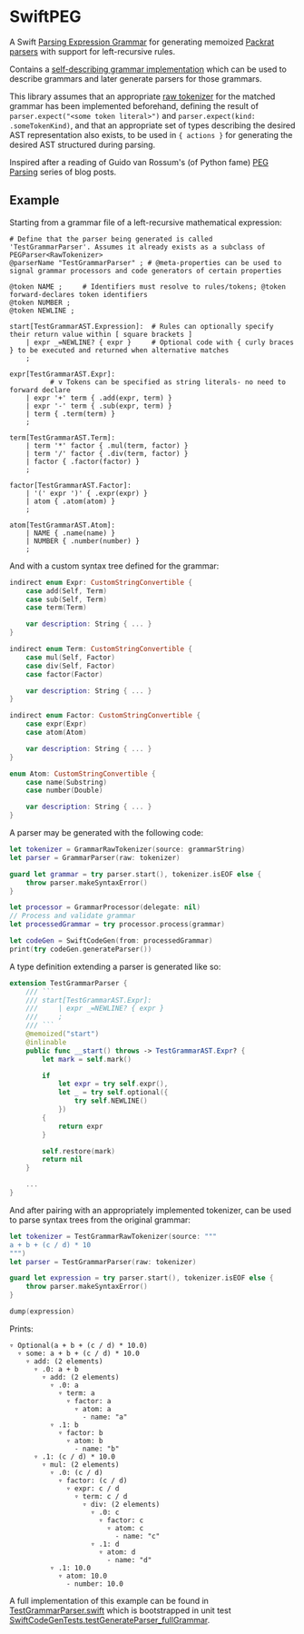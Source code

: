 # SwiftPEG

A Swift [Parsing Expression Grammar](https://en.wikipedia.org/wiki/Parsing_expression_grammar) for generating memoized [Packrat parsers](https://en.wikipedia.org/wiki/Packrat_parser) with support for left-recursive rules.

Contains a [self-describing grammar implementation](Sources/SwiftPEG/Grammar/metagrammar.gram) which can be used to describe grammars and later generate parsers for those grammars.

This library assumes that an appropriate [raw tokenizer](Sources/SwiftPEG/RawTokenizerType.swift) for the matched grammar has been implemented beforehand, defining the result of `parser.expect("<some token literal>")` and `parser.expect(kind: .someTokenKind)`, and that an appropriate set of types describing the desired AST representation also exists, to be used in `{ actions }` for generating the desired AST structured during parsing.

Inspired after a reading of Guido van Rossum's (of Python fame) [PEG Parsing](https://medium.com/@gvanrossum_83706/peg-parsing-series-de5d41b2ed60) series of blog posts.

## Example

Starting from a grammar file of a left-recursive mathematical expression:

```
# Define that the parser being generated is called 'TestGrammarParser'. Assumes it already exists as a subclass of PEGParser<RawTokenizer>
@parserName "TestGrammarParser" ; # @meta-properties can be used to signal grammar processors and code generators of certain properties

@token NAME ;     # Identifiers must resolve to rules/tokens; @token forward-declares token identifiers
@token NUMBER ;
@token NEWLINE ;

start[TestGrammarAST.Expression]:  # Rules can optionally specify their return value within [ square brackets ]
    | expr _=NEWLINE? { expr }     # Optional code with { curly braces } to be executed and returned when alternative matches
    ;

expr[TestGrammarAST.Expr]:
          # v Tokens can be specified as string literals- no need to forward declare
    | expr '+' term { .add(expr, term) }
    | expr '-' term { .sub(expr, term) }
    | term { .term(term) }
    ;

term[TestGrammarAST.Term]:
    | term '*' factor { .mul(term, factor) }
    | term '/' factor { .div(term, factor) }
    | factor { .factor(factor) }
    ;

factor[TestGrammarAST.Factor]:
    | '(' expr ')' { .expr(expr) }
    | atom { .atom(atom) }
    ;

atom[TestGrammarAST.Atom]:
    | NAME { .name(name) }
    | NUMBER { .number(number) }
    ;
```

And with a custom syntax tree defined for the grammar:

```swift
indirect enum Expr: CustomStringConvertible {
    case add(Self, Term)
    case sub(Self, Term)
    case term(Term)

    var description: String { ... }
}

indirect enum Term: CustomStringConvertible {
    case mul(Self, Factor)
    case div(Self, Factor)
    case factor(Factor)

    var description: String { ... }
}

indirect enum Factor: CustomStringConvertible {
    case expr(Expr)
    case atom(Atom)

    var description: String { ... }
}

enum Atom: CustomStringConvertible {
    case name(Substring)
    case number(Double)

    var description: String { ... }
}
```

A parser may be generated with the following code:

```swift
let tokenizer = GrammarRawTokenizer(source: grammarString)
let parser = GrammarParser(raw: tokenizer)

guard let grammar = try parser.start(), tokenizer.isEOF else {
    throw parser.makeSyntaxError()
}

let processor = GrammarProcessor(delegate: nil)
// Process and validate grammar
let processedGrammar = try processor.process(grammar)

let codeGen = SwiftCodeGen(from: processedGrammar)
print(try codeGen.generateParser())
```

A type definition extending a parser is generated like so:

```swift
extension TestGrammarParser {
    /// ```
    /// start[TestGrammarAST.Expr]:
    ///     | expr _=NEWLINE? { expr }
    ///     ;
    /// ```
    @memoized("start")
    @inlinable
    public func __start() throws -> TestGrammarAST.Expr? {
        let mark = self.mark()

        if
            let expr = try self.expr(),
            let _ = try self.optional({
                try self.NEWLINE()
            })
        {
            return expr
        }

        self.restore(mark)
        return nil
    }

    ...
}
```

And after pairing with an appropriately implemented tokenizer, can be used to parse syntax trees from the original grammar:

```swift
let tokenizer = TestGrammarRawTokenizer(source: """
a + b + (c / d) * 10
""")
let parser = TestGrammarParser(raw: tokenizer)

guard let expression = try parser.start(), tokenizer.isEOF else {
    throw parser.makeSyntaxError()
}

dump(expression)
```

Prints:

```
▿ Optional(a + b + (c / d) * 10.0)
  ▿ some: a + b + (c / d) * 10.0
    ▿ add: (2 elements)
      ▿ .0: a + b
        ▿ add: (2 elements)
          ▿ .0: a
            ▿ term: a
              ▿ factor: a
                ▿ atom: a
                  - name: "a"
          ▿ .1: b
            ▿ factor: b
              ▿ atom: b
                - name: "b"
      ▿ .1: (c / d) * 10.0
        ▿ mul: (2 elements)
          ▿ .0: (c / d)
            ▿ factor: (c / d)
              ▿ expr: c / d
                ▿ term: c / d
                  ▿ div: (2 elements)
                    ▿ .0: c
                      ▿ factor: c
                        ▿ atom: c
                          - name: "c"
                    ▿ .1: d
                      ▿ atom: d
                        - name: "d"
          ▿ .1: 10.0
            ▿ atom: 10.0
              - number: 10.0
```

A full implementation of this example can be found in [TestGrammarParser.swift](Tests/SwiftPEGTests/TestGrammarParser.swift) which is bootstrapped in unit test [SwiftCodeGenTests.testGenerateParser_fullGrammar](Tests/SwiftPEGTests/CodeGen+Swift/SwiftCodeGenTests.swift).
